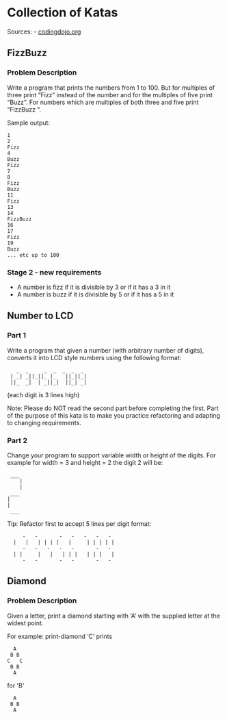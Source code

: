 # Collection of Katas
Sources:
    - [codingdojo.org](https://codingdojo.org/)
    
## FizzBuzz
### Problem Description

Write a program that prints the numbers from 1 to 100. But for multiples of three print “Fizz” instead of the number and for the multiples of five print “Buzz”. For numbers which are multiples of both three and five print “FizzBuzz “.

Sample output:
```text
1
2
Fizz
4
Buzz
Fizz
7
8
Fizz
Buzz
11
Fizz
13
14
FizzBuzz
16
17
Fizz
19
Buzz
... etc up to 100
```

### Stage 2 - new requirements
 * A number is fizz if it is divisible by 3 or if it has a 3 in it
 * A number is buzz if it is divisible by 5 or if it has a 5 in it


## Number to LCD

### Part 1

Write a program that given a number (with arbitrary number of digits), converts it into LCD style numbers using the following format:

```text
   _  _     _  _  _  _  _  
 | _| _||_||_ |_   ||_||_|  
 ||_  _|  | _||_|  ||_| _|  
```
(each digit is 3 lines high)


Note: Please do NOT read the second part before completing the first. Part of the purpose of this kata is to make you practice refactoring and adapting to changing requirements.

### Part 2

Change your program to support variable width or height of the digits. For example for width = 3 and height = 2 the digit 2 will be:

```text
 ___
    |
    |
 ___
|
|
 ___

```

Tip: Refactor first to accept 5 lines per digit format:
```text
     -   -       -   -   -   -   - 
  |   |   | | | |   |     | | | | |
     -   -   -   -   -       -   - 
  | |     |   |   | | |   | | |   |
     -   -       -   -       -   - 
```

## Diamond

### Problem Description

Given a letter, print a diamond starting with ‘A’ with the supplied letter at the widest point.

For example: print-diamond ‘C’ prints
```text
  A
 B B
C   C
 B B
  A
```
for 'B'
```text
  A
 B B
  A
```

